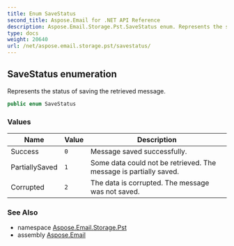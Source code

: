 ```yaml
---
title: Enum SaveStatus
second_title: Aspose.Email for .NET API Reference
description: Aspose.Email.Storage.Pst.SaveStatus enum. Represents the status of saving the retrieved message
type: docs
weight: 20640
url: /net/aspose.email.storage.pst/savestatus/
---
```

## SaveStatus enumeration

Represents the status of saving the retrieved message.

```csharp
public enum SaveStatus
```

### Values

| Name | Value | Description |
| --- | --- | --- |
| Success | `0` | Message saved successfully. |
| PartiallySaved | `1` | Some data could not be retrieved. The message is partially saved. |
| Corrupted | `2` | The data is corrupted. The message was not saved. |

### See Also

* namespace [Aspose.Email.Storage.Pst](../../aspose.email.storage.pst/)
* assembly [Aspose.Email](../../)


